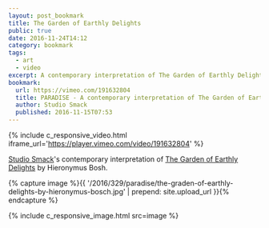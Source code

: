 ```yaml
---
layout: post_bookmark
title: The Garden of Earthly Delights
public: true
date: 2016-11-24T14:12
category: bookmark
tags:
  - art
  - video
excerpt: A contemporary interpretation of The Garden of Earthly Delights
bookmark:
  url: https://vimeo.com/191632804
  title: PARADISE - A contemporary interpretation of The Garden of Earthly Delights
  author: Studio Smack
  published: 2016-11-15T07:53
---
```


{% include c_responsive_video.html iframe_url='https://player.vimeo.com/video/191632804' %}

[Studio Smack](http://www.studiosmack.nl/)'s contemporary interpretation of [The Garden of Earthly Delights](https://en.wikipedia.org/wiki/The_Garden_of_Earthly_Delights) by Hieronymus Bosh.

{% capture image %}{{ '/2016/329/paradise/the-graden-of-earthly-delights-by-hieronymus-bosch.jpg' | prepend: site.upload_url }}{% endcapture %}

{% include c_responsive_image.html src=image %}
